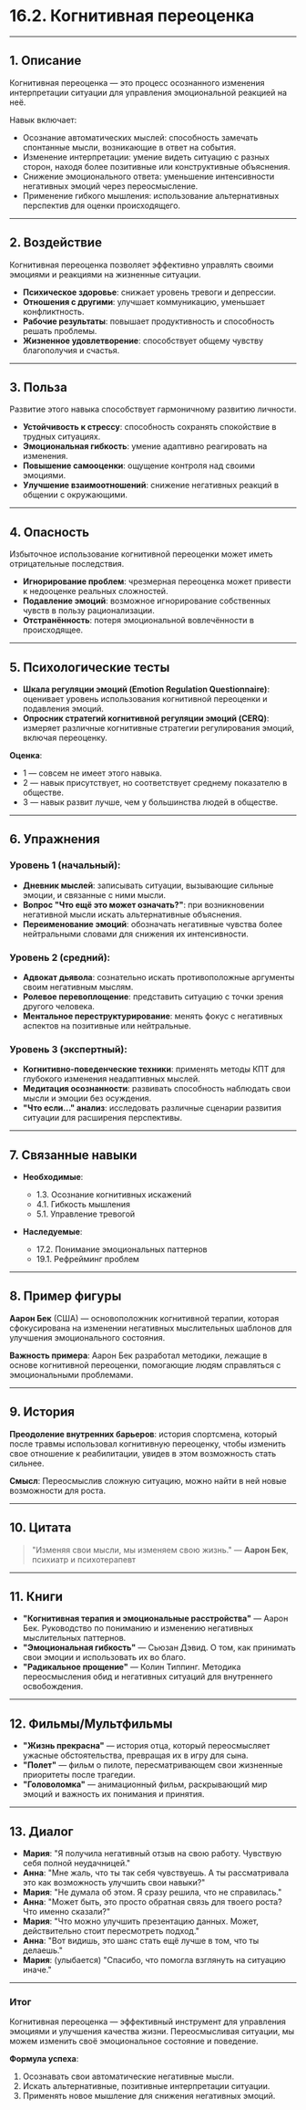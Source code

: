 # 16.2. Когнитивная переоценка

---

## 1. Описание

Когнитивная переоценка — это процесс осознанного изменения интерпретации ситуации для управления эмоциональной реакцией на неё.

Навык включает:

- Осознание автоматических мыслей: способность замечать спонтанные мысли, возникающие в ответ на события.
- Изменение интерпретации: умение видеть ситуацию с разных сторон, находя более позитивные или конструктивные объяснения.
- Снижение эмоционального ответа: уменьшение интенсивности негативных эмоций через переосмысление.
- Применение гибкого мышления: использование альтернативных перспектив для оценки происходящего.

---

## 2. Воздействие

Когнитивная переоценка позволяет эффективно управлять своими эмоциями и реакциями на жизненные ситуации.

- **Психическое здоровье**: снижает уровень тревоги и депрессии.
- **Отношения с другими**: улучшает коммуникацию, уменьшает конфликтность.
- **Рабочие результаты**: повышает продуктивность и способность решать проблемы.
- **Жизненное удовлетворение**: способствует общему чувству благополучия и счастья.

---

## 3. Польза

Развитие этого навыка способствует гармоничному развитию личности.

- **Устойчивость к стрессу**: способность сохранять спокойствие в трудных ситуациях.
- **Эмоциональная гибкость**: умение адаптивно реагировать на изменения.
- **Повышение самооценки**: ощущение контроля над своими эмоциями.
- **Улучшение взаимоотношений**: снижение негативных реакций в общении с окружающими.

---

## 4. Опасность

Избыточное использование когнитивной переоценки может иметь отрицательные последствия.

- **Игнорирование проблем**: чрезмерная переоценка может привести к недооценке реальных сложностей.
- **Подавление эмоций**: возможное игнорирование собственных чувств в пользу рационализации.
- **Отстранённость**: потеря эмоциональной вовлечённости в происходящее.

---

## 5. Психологические тесты

- **Шкала регуляции эмоций (Emotion Regulation Questionnaire)**: оценивает уровень использования когнитивной переоценки и подавления эмоций.
- **Опросник стратегий когнитивной регуляции эмоций (CERQ)**: измеряет различные когнитивные стратегии регулирования эмоций, включая переоценку.

**Оценка**:

- 1 — совсем не имеет этого навыка.
- 2 — навык присутствует, но соответствует среднему показателю в обществе.
- 3 — навык развит лучше, чем у большинства людей в обществе.

---

## 6. Упражнения

### Уровень 1 (начальный):

- **Дневник мыслей**: записывать ситуации, вызывающие сильные эмоции, и связанные с ними мысли.
- **Вопрос "Что ещё это может означать?"**: при возникновении негативной мысли искать альтернативные объяснения.
- **Переименование эмоций**: обозначать негативные чувства более нейтральными словами для снижения их интенсивности.

### Уровень 2 (средний):

- **Адвокат дьявола**: сознательно искать противоположные аргументы своим негативным мыслям.
- **Ролевое перевоплощение**: представить ситуацию с точки зрения другого человека.
- **Ментальное переструктурирование**: менять фокус с негативных аспектов на позитивные или нейтральные.

### Уровень 3 (экспертный):

- **Когнитивно-поведенческие техники**: применять методы КПТ для глубокого изменения неадаптивных мыслей.
- **Медитация осознанности**: развивать способность наблюдать свои мысли и эмоции без осуждения.
- **"Что если..." анализ**: исследовать различные сценарии развития ситуации для расширения перспективы.

---

## 7. Связанные навыки

- **Необходимые**:
  - 1.3. Осознание когнитивных искажений
  - 4.1. Гибкость мышления
  - 5.1. Управление тревогой

- **Наследуемые**:
  - 17.2. Понимание эмоциональных паттернов
  - 19.1. Рефрейминг проблем

---

## 8. Пример фигуры

**Аарон Бек** (США) — основоположник когнитивной терапии, которая сфокусирована на изменении негативных мыслительных шаблонов для улучшения эмоционального состояния.

**Важность примера**: Аарон Бек разработал методики, лежащие в основе когнитивной переоценки, помогающие людям справляться с эмоциональными проблемами.

---

## 9. История

**Преодоление внутренних барьеров**: история спортсмена, который после травмы использовал когнитивную переоценку, чтобы изменить свое отношение к реабилитации, увидев в этом возможность стать сильнее.

**Смысл**: Переосмыслив сложную ситуацию, можно найти в ней новые возможности для роста.

---

## 10. Цитата

> "Изменяя свои мысли, мы изменяем свою жизнь."
> — **Аарон Бек**, психиатр и психотерапевт

---

## 11. Книги

- **"Когнитивная терапия и эмоциональные расстройства"** — Аарон Бек. Руководство по пониманию и изменению негативных мыслительных паттернов.
- **"Эмоциональная гибкость"** — Сьюзан Дэвид. О том, как принимать свои эмоции и использовать их во благо.
- **"Радикальное прощение"** — Колин Типпинг. Методика переосмысления обид и негативных ситуаций для внутреннего освобождения.

---

## 12. Фильмы/Мультфильмы

- **"Жизнь прекрасна"** — история отца, который переосмысляет ужасные обстоятельства, превращая их в игру для сына.
- **"Полет"** — фильм о пилоте, пересматривающем свои жизненные приоритеты после трагедии.
- **"Головоломка"** — анимационный фильм, раскрывающий мир эмоций и важность их понимания и принятия.

---

## 13. Диалог

- **Мария**: "Я получила негативный отзыв на свою работу. Чувствую себя полной неудачницей."
- **Анна**: "Мне жаль, что ты так себя чувствуешь. А ты рассматривала это как возможность улучшить свои навыки?"
- **Мария**: "Не думала об этом. Я сразу решила, что не справилась."
- **Анна**: "Может быть, это просто обратная связь для твоего роста? Что именно сказали?"
- **Мария**: "Что можно улучшить презентацию данных. Может, действительно стоит пересмотреть подход."
- **Анна**: "Вот видишь, это шанс стать ещё лучше в том, что ты делаешь."
- **Мария**: (улыбается) "Спасибо, что помогла взглянуть на ситуацию иначе."

---

### **Итог**

Когнитивная переоценка — эффективный инструмент для управления эмоциями и улучшения качества жизни. Переосмысливая ситуации, мы можем изменить своё эмоциональное состояние и поведение.

**Формула успеха**:

1. Осознавать свои автоматические негативные мысли.
2. Искать альтернативные, позитивные интерпретации ситуации.
3. Применять новое мышление для снижения негативных эмоций.